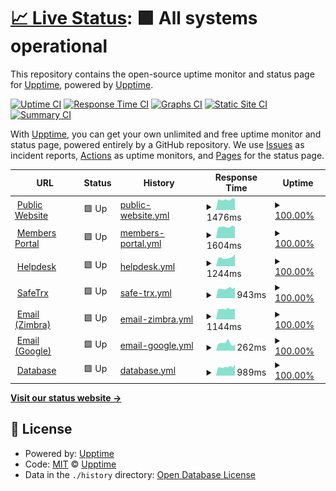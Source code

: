 # [📈 Live Status](https://demo.upptime.js.org): <!--live status--> **🟩 All systems operational**

This repository contains the open-source uptime monitor and status page for [Upptime](https://upptime.js.org), powered by [Upptime](https://github.com/upptime/upptime).

[![Uptime CI](https://github.com/koj-co/upptime/workflows/Uptime%20CI/badge.svg)](https://github.com/koj-co/upptime/actions?query=workflow%3A%22Uptime+CI%22)
[![Response Time CI](https://github.com/koj-co/upptime/workflows/Response%20Time%20CI/badge.svg)](https://github.com/koj-co/upptime/actions?query=workflow%3A%22Response+Time+CI%22)
[![Graphs CI](https://github.com/koj-co/upptime/workflows/Graphs%20CI/badge.svg)](https://github.com/koj-co/upptime/actions?query=workflow%3A%22Graphs+CI%22)
[![Static Site CI](https://github.com/koj-co/upptime/workflows/Static%20Site%20CI/badge.svg)](https://github.com/koj-co/upptime/actions?query=workflow%3A%22Static+Site+CI%22)
[![Summary CI](https://github.com/koj-co/upptime/workflows/Summary%20CI/badge.svg)](https://github.com/koj-co/upptime/actions?query=workflow%3A%22Summary+CI%22)

With [Upptime](https://upptime.js.org), you can get your own unlimited and free uptime monitor and status page, powered entirely by a GitHub repository. We use [Issues](https://github.com/upptime/upptime/issues) as incident reports, [Actions](https://github.com/upptime/upptime/actions) as uptime monitors, and [Pages](https://demo.upptime.js.org) for the status page.

<!--start: status pages-->
<!-- This summary is generated by Upptime (https://github.com/upptime/upptime) -->
<!-- Do not edit this manually, your changes will be overwritten -->
<!-- prettier-ignore -->
| URL | Status | History | Response Time | Uptime |
| --- | ------ | ------- | ------------- | ------ |
| <img alt="" src="https://favicons.githubusercontent.com/coastguard.com.au" height="13"> [Public Website](https://coastguard.com.au) | 🟩 Up | [public-website.yml](https://github.com/avcga/uptime/commits/master/history/public-website.yml) | <details><summary><img alt="Response time graph" src="./graphs/public-website/response-time-week.png" height="20"> 1476ms</summary><br><a href="https://avcga.github.io/uptime/history/public-website"><img alt="Response time 1445" src="https://img.shields.io/endpoint?url=https%3A%2F%2Fraw.githubusercontent.com%2Favcga%2Fuptime%2Fmaster%2Fapi%2Fpublic-website%2Fresponse-time.json"></a><br><a href="https://avcga.github.io/uptime/history/public-website"><img alt="24-hour response time 1547" src="https://img.shields.io/endpoint?url=https%3A%2F%2Fraw.githubusercontent.com%2Favcga%2Fuptime%2Fmaster%2Fapi%2Fpublic-website%2Fresponse-time-day.json"></a><br><a href="https://avcga.github.io/uptime/history/public-website"><img alt="7-day response time 1476" src="https://img.shields.io/endpoint?url=https%3A%2F%2Fraw.githubusercontent.com%2Favcga%2Fuptime%2Fmaster%2Fapi%2Fpublic-website%2Fresponse-time-week.json"></a><br><a href="https://avcga.github.io/uptime/history/public-website"><img alt="30-day response time 1445" src="https://img.shields.io/endpoint?url=https%3A%2F%2Fraw.githubusercontent.com%2Favcga%2Fuptime%2Fmaster%2Fapi%2Fpublic-website%2Fresponse-time-month.json"></a><br><a href="https://avcga.github.io/uptime/history/public-website"><img alt="1-year response time 1445" src="https://img.shields.io/endpoint?url=https%3A%2F%2Fraw.githubusercontent.com%2Favcga%2Fuptime%2Fmaster%2Fapi%2Fpublic-website%2Fresponse-time-year.json"></a></details> | <details><summary><a href="https://avcga.github.io/uptime/history/public-website">100.00%</a></summary><a href="https://avcga.github.io/uptime/history/public-website"><img alt="All-time uptime 100.00%" src="https://img.shields.io/endpoint?url=https%3A%2F%2Fraw.githubusercontent.com%2Favcga%2Fuptime%2Fmaster%2Fapi%2Fpublic-website%2Fuptime.json"></a><br><a href="https://avcga.github.io/uptime/history/public-website"><img alt="24-hour uptime 100.00%" src="https://img.shields.io/endpoint?url=https%3A%2F%2Fraw.githubusercontent.com%2Favcga%2Fuptime%2Fmaster%2Fapi%2Fpublic-website%2Fuptime-day.json"></a><br><a href="https://avcga.github.io/uptime/history/public-website"><img alt="7-day uptime 100.00%" src="https://img.shields.io/endpoint?url=https%3A%2F%2Fraw.githubusercontent.com%2Favcga%2Fuptime%2Fmaster%2Fapi%2Fpublic-website%2Fuptime-week.json"></a><br><a href="https://avcga.github.io/uptime/history/public-website"><img alt="30-day uptime 100.00%" src="https://img.shields.io/endpoint?url=https%3A%2F%2Fraw.githubusercontent.com%2Favcga%2Fuptime%2Fmaster%2Fapi%2Fpublic-website%2Fuptime-month.json"></a><br><a href="https://avcga.github.io/uptime/history/public-website"><img alt="1-year uptime 100.00%" src="https://img.shields.io/endpoint?url=https%3A%2F%2Fraw.githubusercontent.com%2Favcga%2Fuptime%2Fmaster%2Fapi%2Fpublic-website%2Fuptime-year.json"></a></details>
| <img alt="" src="https://favicons.githubusercontent.com/portal.coastguard.com.au" height="13"> [Members Portal](https://portal.coastguard.com.au) | 🟩 Up | [members-portal.yml](https://github.com/avcga/uptime/commits/master/history/members-portal.yml) | <details><summary><img alt="Response time graph" src="./graphs/members-portal/response-time-week.png" height="20"> 1604ms</summary><br><a href="https://avcga.github.io/uptime/history/members-portal"><img alt="Response time 1522" src="https://img.shields.io/endpoint?url=https%3A%2F%2Fraw.githubusercontent.com%2Favcga%2Fuptime%2Fmaster%2Fapi%2Fmembers-portal%2Fresponse-time.json"></a><br><a href="https://avcga.github.io/uptime/history/members-portal"><img alt="24-hour response time 1597" src="https://img.shields.io/endpoint?url=https%3A%2F%2Fraw.githubusercontent.com%2Favcga%2Fuptime%2Fmaster%2Fapi%2Fmembers-portal%2Fresponse-time-day.json"></a><br><a href="https://avcga.github.io/uptime/history/members-portal"><img alt="7-day response time 1604" src="https://img.shields.io/endpoint?url=https%3A%2F%2Fraw.githubusercontent.com%2Favcga%2Fuptime%2Fmaster%2Fapi%2Fmembers-portal%2Fresponse-time-week.json"></a><br><a href="https://avcga.github.io/uptime/history/members-portal"><img alt="30-day response time 1522" src="https://img.shields.io/endpoint?url=https%3A%2F%2Fraw.githubusercontent.com%2Favcga%2Fuptime%2Fmaster%2Fapi%2Fmembers-portal%2Fresponse-time-month.json"></a><br><a href="https://avcga.github.io/uptime/history/members-portal"><img alt="1-year response time 1522" src="https://img.shields.io/endpoint?url=https%3A%2F%2Fraw.githubusercontent.com%2Favcga%2Fuptime%2Fmaster%2Fapi%2Fmembers-portal%2Fresponse-time-year.json"></a></details> | <details><summary><a href="https://avcga.github.io/uptime/history/members-portal">100.00%</a></summary><a href="https://avcga.github.io/uptime/history/members-portal"><img alt="All-time uptime 100.00%" src="https://img.shields.io/endpoint?url=https%3A%2F%2Fraw.githubusercontent.com%2Favcga%2Fuptime%2Fmaster%2Fapi%2Fmembers-portal%2Fuptime.json"></a><br><a href="https://avcga.github.io/uptime/history/members-portal"><img alt="24-hour uptime 100.00%" src="https://img.shields.io/endpoint?url=https%3A%2F%2Fraw.githubusercontent.com%2Favcga%2Fuptime%2Fmaster%2Fapi%2Fmembers-portal%2Fuptime-day.json"></a><br><a href="https://avcga.github.io/uptime/history/members-portal"><img alt="7-day uptime 100.00%" src="https://img.shields.io/endpoint?url=https%3A%2F%2Fraw.githubusercontent.com%2Favcga%2Fuptime%2Fmaster%2Fapi%2Fmembers-portal%2Fuptime-week.json"></a><br><a href="https://avcga.github.io/uptime/history/members-portal"><img alt="30-day uptime 100.00%" src="https://img.shields.io/endpoint?url=https%3A%2F%2Fraw.githubusercontent.com%2Favcga%2Fuptime%2Fmaster%2Fapi%2Fmembers-portal%2Fuptime-month.json"></a><br><a href="https://avcga.github.io/uptime/history/members-portal"><img alt="1-year uptime 100.00%" src="https://img.shields.io/endpoint?url=https%3A%2F%2Fraw.githubusercontent.com%2Favcga%2Fuptime%2Fmaster%2Fapi%2Fmembers-portal%2Fuptime-year.json"></a></details>
| <img alt="" src="https://favicons.githubusercontent.com/jira.coastguard.com.au" height="13"> [Helpdesk](https://jira.coastguard.com.au) | 🟩 Up | [helpdesk.yml](https://github.com/avcga/uptime/commits/master/history/helpdesk.yml) | <details><summary><img alt="Response time graph" src="./graphs/helpdesk/response-time-week.png" height="20"> 1244ms</summary><br><a href="https://avcga.github.io/uptime/history/helpdesk"><img alt="Response time 1153" src="https://img.shields.io/endpoint?url=https%3A%2F%2Fraw.githubusercontent.com%2Favcga%2Fuptime%2Fmaster%2Fapi%2Fhelpdesk%2Fresponse-time.json"></a><br><a href="https://avcga.github.io/uptime/history/helpdesk"><img alt="24-hour response time 1216" src="https://img.shields.io/endpoint?url=https%3A%2F%2Fraw.githubusercontent.com%2Favcga%2Fuptime%2Fmaster%2Fapi%2Fhelpdesk%2Fresponse-time-day.json"></a><br><a href="https://avcga.github.io/uptime/history/helpdesk"><img alt="7-day response time 1244" src="https://img.shields.io/endpoint?url=https%3A%2F%2Fraw.githubusercontent.com%2Favcga%2Fuptime%2Fmaster%2Fapi%2Fhelpdesk%2Fresponse-time-week.json"></a><br><a href="https://avcga.github.io/uptime/history/helpdesk"><img alt="30-day response time 1153" src="https://img.shields.io/endpoint?url=https%3A%2F%2Fraw.githubusercontent.com%2Favcga%2Fuptime%2Fmaster%2Fapi%2Fhelpdesk%2Fresponse-time-month.json"></a><br><a href="https://avcga.github.io/uptime/history/helpdesk"><img alt="1-year response time 1153" src="https://img.shields.io/endpoint?url=https%3A%2F%2Fraw.githubusercontent.com%2Favcga%2Fuptime%2Fmaster%2Fapi%2Fhelpdesk%2Fresponse-time-year.json"></a></details> | <details><summary><a href="https://avcga.github.io/uptime/history/helpdesk">100.00%</a></summary><a href="https://avcga.github.io/uptime/history/helpdesk"><img alt="All-time uptime 100.00%" src="https://img.shields.io/endpoint?url=https%3A%2F%2Fraw.githubusercontent.com%2Favcga%2Fuptime%2Fmaster%2Fapi%2Fhelpdesk%2Fuptime.json"></a><br><a href="https://avcga.github.io/uptime/history/helpdesk"><img alt="24-hour uptime 100.00%" src="https://img.shields.io/endpoint?url=https%3A%2F%2Fraw.githubusercontent.com%2Favcga%2Fuptime%2Fmaster%2Fapi%2Fhelpdesk%2Fuptime-day.json"></a><br><a href="https://avcga.github.io/uptime/history/helpdesk"><img alt="7-day uptime 100.00%" src="https://img.shields.io/endpoint?url=https%3A%2F%2Fraw.githubusercontent.com%2Favcga%2Fuptime%2Fmaster%2Fapi%2Fhelpdesk%2Fuptime-week.json"></a><br><a href="https://avcga.github.io/uptime/history/helpdesk"><img alt="30-day uptime 100.00%" src="https://img.shields.io/endpoint?url=https%3A%2F%2Fraw.githubusercontent.com%2Favcga%2Fuptime%2Fmaster%2Fapi%2Fhelpdesk%2Fuptime-month.json"></a><br><a href="https://avcga.github.io/uptime/history/helpdesk"><img alt="1-year uptime 100.00%" src="https://img.shields.io/endpoint?url=https%3A%2F%2Fraw.githubusercontent.com%2Favcga%2Fuptime%2Fmaster%2Fapi%2Fhelpdesk%2Fuptime-year.json"></a></details>
| <img alt="" src="https://favicons.githubusercontent.com/safetrx.coastguard.com.au" height="13"> [SafeTrx](https://safetrx.coastguard.com.au) | 🟩 Up | [safe-trx.yml](https://github.com/avcga/uptime/commits/master/history/safe-trx.yml) | <details><summary><img alt="Response time graph" src="./graphs/safe-trx/response-time-week.png" height="20"> 943ms</summary><br><a href="https://avcga.github.io/uptime/history/safe-trx"><img alt="Response time 884" src="https://img.shields.io/endpoint?url=https%3A%2F%2Fraw.githubusercontent.com%2Favcga%2Fuptime%2Fmaster%2Fapi%2Fsafe-trx%2Fresponse-time.json"></a><br><a href="https://avcga.github.io/uptime/history/safe-trx"><img alt="24-hour response time 1086" src="https://img.shields.io/endpoint?url=https%3A%2F%2Fraw.githubusercontent.com%2Favcga%2Fuptime%2Fmaster%2Fapi%2Fsafe-trx%2Fresponse-time-day.json"></a><br><a href="https://avcga.github.io/uptime/history/safe-trx"><img alt="7-day response time 943" src="https://img.shields.io/endpoint?url=https%3A%2F%2Fraw.githubusercontent.com%2Favcga%2Fuptime%2Fmaster%2Fapi%2Fsafe-trx%2Fresponse-time-week.json"></a><br><a href="https://avcga.github.io/uptime/history/safe-trx"><img alt="30-day response time 884" src="https://img.shields.io/endpoint?url=https%3A%2F%2Fraw.githubusercontent.com%2Favcga%2Fuptime%2Fmaster%2Fapi%2Fsafe-trx%2Fresponse-time-month.json"></a><br><a href="https://avcga.github.io/uptime/history/safe-trx"><img alt="1-year response time 884" src="https://img.shields.io/endpoint?url=https%3A%2F%2Fraw.githubusercontent.com%2Favcga%2Fuptime%2Fmaster%2Fapi%2Fsafe-trx%2Fresponse-time-year.json"></a></details> | <details><summary><a href="https://avcga.github.io/uptime/history/safe-trx">100.00%</a></summary><a href="https://avcga.github.io/uptime/history/safe-trx"><img alt="All-time uptime 100.00%" src="https://img.shields.io/endpoint?url=https%3A%2F%2Fraw.githubusercontent.com%2Favcga%2Fuptime%2Fmaster%2Fapi%2Fsafe-trx%2Fuptime.json"></a><br><a href="https://avcga.github.io/uptime/history/safe-trx"><img alt="24-hour uptime 100.00%" src="https://img.shields.io/endpoint?url=https%3A%2F%2Fraw.githubusercontent.com%2Favcga%2Fuptime%2Fmaster%2Fapi%2Fsafe-trx%2Fuptime-day.json"></a><br><a href="https://avcga.github.io/uptime/history/safe-trx"><img alt="7-day uptime 100.00%" src="https://img.shields.io/endpoint?url=https%3A%2F%2Fraw.githubusercontent.com%2Favcga%2Fuptime%2Fmaster%2Fapi%2Fsafe-trx%2Fuptime-week.json"></a><br><a href="https://avcga.github.io/uptime/history/safe-trx"><img alt="30-day uptime 100.00%" src="https://img.shields.io/endpoint?url=https%3A%2F%2Fraw.githubusercontent.com%2Favcga%2Fuptime%2Fmaster%2Fapi%2Fsafe-trx%2Fuptime-month.json"></a><br><a href="https://avcga.github.io/uptime/history/safe-trx"><img alt="1-year uptime 100.00%" src="https://img.shields.io/endpoint?url=https%3A%2F%2Fraw.githubusercontent.com%2Favcga%2Fuptime%2Fmaster%2Fapi%2Fsafe-trx%2Fuptime-year.json"></a></details>
| <img alt="" src="https://favicons.githubusercontent.com/myinbox.coastguard.com.au" height="13"> [Email (Zimbra)](https://myinbox.coastguard.com.au) | 🟩 Up | [email-zimbra.yml](https://github.com/avcga/uptime/commits/master/history/email-zimbra.yml) | <details><summary><img alt="Response time graph" src="./graphs/email-zimbra/response-time-week.png" height="20"> 1144ms</summary><br><a href="https://avcga.github.io/uptime/history/email-zimbra"><img alt="Response time 1139" src="https://img.shields.io/endpoint?url=https%3A%2F%2Fraw.githubusercontent.com%2Favcga%2Fuptime%2Fmaster%2Fapi%2Femail-zimbra%2Fresponse-time.json"></a><br><a href="https://avcga.github.io/uptime/history/email-zimbra"><img alt="24-hour response time 1143" src="https://img.shields.io/endpoint?url=https%3A%2F%2Fraw.githubusercontent.com%2Favcga%2Fuptime%2Fmaster%2Fapi%2Femail-zimbra%2Fresponse-time-day.json"></a><br><a href="https://avcga.github.io/uptime/history/email-zimbra"><img alt="7-day response time 1144" src="https://img.shields.io/endpoint?url=https%3A%2F%2Fraw.githubusercontent.com%2Favcga%2Fuptime%2Fmaster%2Fapi%2Femail-zimbra%2Fresponse-time-week.json"></a><br><a href="https://avcga.github.io/uptime/history/email-zimbra"><img alt="30-day response time 1139" src="https://img.shields.io/endpoint?url=https%3A%2F%2Fraw.githubusercontent.com%2Favcga%2Fuptime%2Fmaster%2Fapi%2Femail-zimbra%2Fresponse-time-month.json"></a><br><a href="https://avcga.github.io/uptime/history/email-zimbra"><img alt="1-year response time 1139" src="https://img.shields.io/endpoint?url=https%3A%2F%2Fraw.githubusercontent.com%2Favcga%2Fuptime%2Fmaster%2Fapi%2Femail-zimbra%2Fresponse-time-year.json"></a></details> | <details><summary><a href="https://avcga.github.io/uptime/history/email-zimbra">100.00%</a></summary><a href="https://avcga.github.io/uptime/history/email-zimbra"><img alt="All-time uptime 100.00%" src="https://img.shields.io/endpoint?url=https%3A%2F%2Fraw.githubusercontent.com%2Favcga%2Fuptime%2Fmaster%2Fapi%2Femail-zimbra%2Fuptime.json"></a><br><a href="https://avcga.github.io/uptime/history/email-zimbra"><img alt="24-hour uptime 100.00%" src="https://img.shields.io/endpoint?url=https%3A%2F%2Fraw.githubusercontent.com%2Favcga%2Fuptime%2Fmaster%2Fapi%2Femail-zimbra%2Fuptime-day.json"></a><br><a href="https://avcga.github.io/uptime/history/email-zimbra"><img alt="7-day uptime 100.00%" src="https://img.shields.io/endpoint?url=https%3A%2F%2Fraw.githubusercontent.com%2Favcga%2Fuptime%2Fmaster%2Fapi%2Femail-zimbra%2Fuptime-week.json"></a><br><a href="https://avcga.github.io/uptime/history/email-zimbra"><img alt="30-day uptime 100.00%" src="https://img.shields.io/endpoint?url=https%3A%2F%2Fraw.githubusercontent.com%2Favcga%2Fuptime%2Fmaster%2Fapi%2Femail-zimbra%2Fuptime-month.json"></a><br><a href="https://avcga.github.io/uptime/history/email-zimbra"><img alt="1-year uptime 100.00%" src="https://img.shields.io/endpoint?url=https%3A%2F%2Fraw.githubusercontent.com%2Favcga%2Fuptime%2Fmaster%2Fapi%2Femail-zimbra%2Fuptime-year.json"></a></details>
| <img alt="" src="https://favicons.githubusercontent.com/mail.google.com" height="13"> [Email (Google)](https://mail.google.com) | 🟩 Up | [email-google.yml](https://github.com/avcga/uptime/commits/master/history/email-google.yml) | <details><summary><img alt="Response time graph" src="./graphs/email-google/response-time-week.png" height="20"> 262ms</summary><br><a href="https://avcga.github.io/uptime/history/email-google"><img alt="Response time 250" src="https://img.shields.io/endpoint?url=https%3A%2F%2Fraw.githubusercontent.com%2Favcga%2Fuptime%2Fmaster%2Fapi%2Femail-google%2Fresponse-time.json"></a><br><a href="https://avcga.github.io/uptime/history/email-google"><img alt="24-hour response time 227" src="https://img.shields.io/endpoint?url=https%3A%2F%2Fraw.githubusercontent.com%2Favcga%2Fuptime%2Fmaster%2Fapi%2Femail-google%2Fresponse-time-day.json"></a><br><a href="https://avcga.github.io/uptime/history/email-google"><img alt="7-day response time 262" src="https://img.shields.io/endpoint?url=https%3A%2F%2Fraw.githubusercontent.com%2Favcga%2Fuptime%2Fmaster%2Fapi%2Femail-google%2Fresponse-time-week.json"></a><br><a href="https://avcga.github.io/uptime/history/email-google"><img alt="30-day response time 250" src="https://img.shields.io/endpoint?url=https%3A%2F%2Fraw.githubusercontent.com%2Favcga%2Fuptime%2Fmaster%2Fapi%2Femail-google%2Fresponse-time-month.json"></a><br><a href="https://avcga.github.io/uptime/history/email-google"><img alt="1-year response time 250" src="https://img.shields.io/endpoint?url=https%3A%2F%2Fraw.githubusercontent.com%2Favcga%2Fuptime%2Fmaster%2Fapi%2Femail-google%2Fresponse-time-year.json"></a></details> | <details><summary><a href="https://avcga.github.io/uptime/history/email-google">100.00%</a></summary><a href="https://avcga.github.io/uptime/history/email-google"><img alt="All-time uptime 100.00%" src="https://img.shields.io/endpoint?url=https%3A%2F%2Fraw.githubusercontent.com%2Favcga%2Fuptime%2Fmaster%2Fapi%2Femail-google%2Fuptime.json"></a><br><a href="https://avcga.github.io/uptime/history/email-google"><img alt="24-hour uptime 100.00%" src="https://img.shields.io/endpoint?url=https%3A%2F%2Fraw.githubusercontent.com%2Favcga%2Fuptime%2Fmaster%2Fapi%2Femail-google%2Fuptime-day.json"></a><br><a href="https://avcga.github.io/uptime/history/email-google"><img alt="7-day uptime 100.00%" src="https://img.shields.io/endpoint?url=https%3A%2F%2Fraw.githubusercontent.com%2Favcga%2Fuptime%2Fmaster%2Fapi%2Femail-google%2Fuptime-week.json"></a><br><a href="https://avcga.github.io/uptime/history/email-google"><img alt="30-day uptime 100.00%" src="https://img.shields.io/endpoint?url=https%3A%2F%2Fraw.githubusercontent.com%2Favcga%2Fuptime%2Fmaster%2Fapi%2Femail-google%2Fuptime-month.json"></a><br><a href="https://avcga.github.io/uptime/history/email-google"><img alt="1-year uptime 100.00%" src="https://img.shields.io/endpoint?url=https%3A%2F%2Fraw.githubusercontent.com%2Favcga%2Fuptime%2Fmaster%2Fapi%2Femail-google%2Fuptime-year.json"></a></details>
| <img alt="" src="https://favicons.githubusercontent.com/database.coastguard.com.au" height="13"> [Database](https://database.coastguard.com.au) | 🟩 Up | [database.yml](https://github.com/avcga/uptime/commits/master/history/database.yml) | <details><summary><img alt="Response time graph" src="./graphs/database/response-time-week.png" height="20"> 989ms</summary><br><a href="https://avcga.github.io/uptime/history/database"><img alt="Response time 920" src="https://img.shields.io/endpoint?url=https%3A%2F%2Fraw.githubusercontent.com%2Favcga%2Fuptime%2Fmaster%2Fapi%2Fdatabase%2Fresponse-time.json"></a><br><a href="https://avcga.github.io/uptime/history/database"><img alt="24-hour response time 1086" src="https://img.shields.io/endpoint?url=https%3A%2F%2Fraw.githubusercontent.com%2Favcga%2Fuptime%2Fmaster%2Fapi%2Fdatabase%2Fresponse-time-day.json"></a><br><a href="https://avcga.github.io/uptime/history/database"><img alt="7-day response time 989" src="https://img.shields.io/endpoint?url=https%3A%2F%2Fraw.githubusercontent.com%2Favcga%2Fuptime%2Fmaster%2Fapi%2Fdatabase%2Fresponse-time-week.json"></a><br><a href="https://avcga.github.io/uptime/history/database"><img alt="30-day response time 920" src="https://img.shields.io/endpoint?url=https%3A%2F%2Fraw.githubusercontent.com%2Favcga%2Fuptime%2Fmaster%2Fapi%2Fdatabase%2Fresponse-time-month.json"></a><br><a href="https://avcga.github.io/uptime/history/database"><img alt="1-year response time 920" src="https://img.shields.io/endpoint?url=https%3A%2F%2Fraw.githubusercontent.com%2Favcga%2Fuptime%2Fmaster%2Fapi%2Fdatabase%2Fresponse-time-year.json"></a></details> | <details><summary><a href="https://avcga.github.io/uptime/history/database">100.00%</a></summary><a href="https://avcga.github.io/uptime/history/database"><img alt="All-time uptime 100.00%" src="https://img.shields.io/endpoint?url=https%3A%2F%2Fraw.githubusercontent.com%2Favcga%2Fuptime%2Fmaster%2Fapi%2Fdatabase%2Fuptime.json"></a><br><a href="https://avcga.github.io/uptime/history/database"><img alt="24-hour uptime 100.00%" src="https://img.shields.io/endpoint?url=https%3A%2F%2Fraw.githubusercontent.com%2Favcga%2Fuptime%2Fmaster%2Fapi%2Fdatabase%2Fuptime-day.json"></a><br><a href="https://avcga.github.io/uptime/history/database"><img alt="7-day uptime 100.00%" src="https://img.shields.io/endpoint?url=https%3A%2F%2Fraw.githubusercontent.com%2Favcga%2Fuptime%2Fmaster%2Fapi%2Fdatabase%2Fuptime-week.json"></a><br><a href="https://avcga.github.io/uptime/history/database"><img alt="30-day uptime 100.00%" src="https://img.shields.io/endpoint?url=https%3A%2F%2Fraw.githubusercontent.com%2Favcga%2Fuptime%2Fmaster%2Fapi%2Fdatabase%2Fuptime-month.json"></a><br><a href="https://avcga.github.io/uptime/history/database"><img alt="1-year uptime 100.00%" src="https://img.shields.io/endpoint?url=https%3A%2F%2Fraw.githubusercontent.com%2Favcga%2Fuptime%2Fmaster%2Fapi%2Fdatabase%2Fuptime-year.json"></a></details>

<!--end: status pages-->

[**Visit our status website →**](https://demo.upptime.js.org)

## 📄 License

- Powered by: [Upptime](https://github.com/upptime/upptime)
- Code: [MIT](./LICENSE) © [Upptime](https://upptime.js.org)
- Data in the `./history` directory: [Open Database License](https://opendatacommons.org/licenses/odbl/1-0/)
